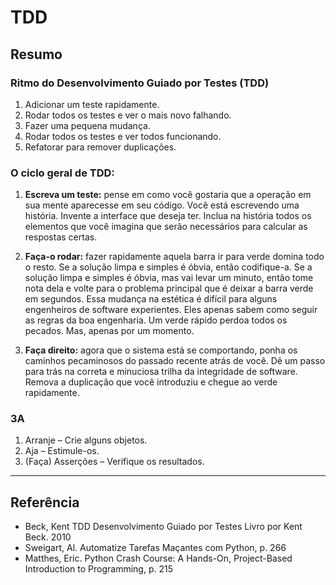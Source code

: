# TDD

## Resumo


### Ritmo do Desenvolvimento Guiado por Testes (TDD)
1. Adicionar um teste rapidamente.
2. Rodar todos os testes e ver o mais novo falhando.
3. Fazer uma pequena mudança.
4. Rodar todos os testes e ver todos funcionando.
5. Refatorar para remover duplicações.


### O ciclo geral de TDD:
1. **Escreva um teste:** 
pense em como você gostaria que a operação em sua mente aparecesse em seu código. 
Você está escrevendo uma história. 
Invente a interface que deseja ter. 
Inclua na história todos os elementos que você imagina 
que serão necessários para calcular as respostas certas.

2. **Faça-o rodar:**
fazer rapidamente aquela barra ir para verde domina todo o resto. 
Se a solução limpa e simples é óbvia, então codifique-a. 
Se a solução limpa e simples é óbvia, mas vai levar um minuto, então tome nota dela e 
volte para o problema principal que é deixar a barra verde em segundos.
Essa mudança na estética é difícil para alguns engenheiros de software experientes. 
Eles apenas sabem como seguir as regras da boa engenharia. 
Um verde rápido perdoa todos os pecados. Mas, apenas por um momento.

3. **Faça direito:** 
agora que o sistema está se comportando, 
ponha os caminhos pecaminosos do passado recente atrás de você. 
Dê um passo para trás na correta e minuciosa trilha da integridade de software. 
Remova a duplicação que você introduziu e chegue ao verde rapidamente.


### 3A
1. Arranje – Crie alguns objetos.
2. Aja – Estimule-os.
3. (Faça) Asserções – Verifique os resultados.


---

## Referência
* Beck, Kent TDD Desenvolvimento Guiado por Testes Livro por Kent Beck. 2010
* Sweigart, Al. Automatize Tarefas Maçantes com Python, p. 266 
* Matthes, Eric. Python Crash Course: A Hands-On, Project-Based Introduction to Programming, p. 215